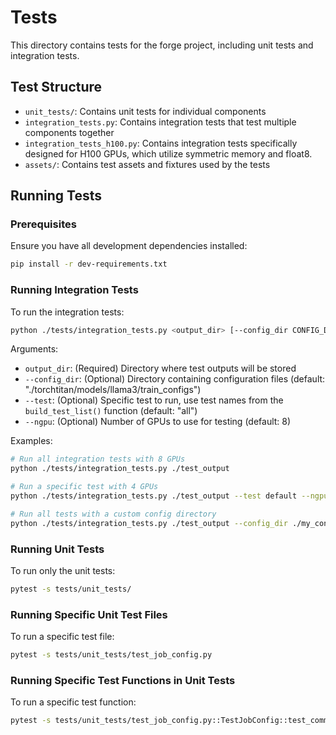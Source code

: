 # Tests

This directory contains tests for the forge project, including unit tests and integration tests.

## Test Structure

- `unit_tests/`: Contains unit tests for individual components
- `integration_tests.py`: Contains integration tests that test multiple components together
- `integration_tests_h100.py`: Contains integration tests specifically designed for H100 GPUs, which utilize symmetric memory and float8.
- `assets/`: Contains test assets and fixtures used by the tests

## Running Tests

### Prerequisites

Ensure you have all development dependencies installed:

```bash
pip install -r dev-requirements.txt
```

### Running Integration Tests

To run the integration tests:

```bash
python ./tests/integration_tests.py <output_dir> [--config_dir CONFIG_DIR] [--test TEST] [--ngpu NGPU]
```

Arguments:
- `output_dir`: (Required) Directory where test outputs will be stored
- `--config_dir`: (Optional) Directory containing configuration files (default: "./torchtitan/models/llama3/train_configs")
- `--test`: (Optional) Specific test to run, use test names from the `build_test_list()` function (default: "all")
- `--ngpu`: (Optional) Number of GPUs to use for testing (default: 8)

Examples:
```bash
# Run all integration tests with 8 GPUs
python ./tests/integration_tests.py ./test_output

# Run a specific test with 4 GPUs
python ./tests/integration_tests.py ./test_output --test default --ngpu 4

# Run all tests with a custom config directory
python ./tests/integration_tests.py ./test_output --config_dir ./my_configs
```

### Running Unit Tests

To run only the unit tests:

```bash
pytest -s tests/unit_tests/
```

### Running Specific Unit Test Files

To run a specific test file:

```bash
pytest -s tests/unit_tests/test_job_config.py
```

### Running Specific Test Functions in Unit Tests

To run a specific test function:

```bash
pytest -s tests/unit_tests/test_job_config.py::TestJobConfig::test_command_line_args
```
